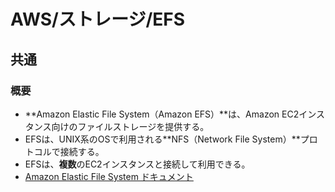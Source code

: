 # AWS/ストレージ/EFS

## 共通

### 概要

- **Amazon Elastic File System（Amazon EFS）**は、Amazon EC2インスタンス向けのファイルストレージを提供する。
- EFSは、UNIX系のOSで利用される**NFS（Network File System）**プロトコルで接続する。
- EFSは、**複数**のEC2インスタンスと接続して利用できる。
- [Amazon Elastic File System ドキュメント](https://docs.aws.amazon.com/ja_jp/efs/?icmpid=docs_homepage_storage)
